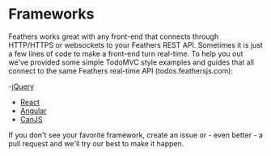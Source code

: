 # Frameworks

Feathers works great with any front-end that connects through HTTP/HTTPS or websockets to your Feathers REST API. Sometimes it is just a few lines of code to make a front-end turn real-time. To help you out we've provided some simple TodoMVC style examples and guides that all connect to the same Feathers real-time API (todos.feathersjs.com):

 -[jQuery](http://feathersjs.github.io/todomvc/feathers/jquery/)
 - [React](http://feathersjs.github.io/todomvc/feathers/react/)
 - [Angular](http://feathersjs.github.io/todomvc/feathers/angularjs/)
 - [CanJS](http://feathersjs.github.io/todomvc/feathers/canjs/)

If you don't see your favorite framework, create an issue or - even better - a pull request and we'll try our best to make it happen.